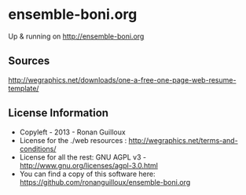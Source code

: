 ensemble-boni.org
=================

Up & running on http://ensemble-boni.org


Sources
-------

http://wegraphics.net/downloads/one-a-free-one-page-web-resume-template/


License Information
-------------------

* Copyleft - 2013 - Ronan Guilloux
* License for the ./web resources : http://wegraphics.net/terms-and-conditions/
* License for all the rest: GNU AGPL v3 - http://www.gnu.org/licenses/agpl-3.0.html
* You can find a copy of this software here: https://github.com/ronanguilloux/ensemble-boni.org


